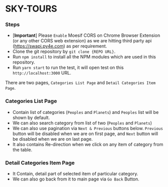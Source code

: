 # SKY-TOURS

### Steps
- [**Important**] Please `Enable` Moesif CORS on Chrome Browser Extension (or any other CORS web extension) as we are hitting third party api (https://swapi.py4e.com) as per requirement.
- Clone the git repository by `git clone {REPO URL}`.
- Run `npm install` to install all the NPM modules which are used in this repository.
- Run `yarn start` to run the test, it will open test on this `http://localhost:3000` URL.


There are two pages, `Categories List Page` and `Detail Categories Item Page`.

### Categories List Page
- Contain list of categories (`Peoples` and `Planets`) and `Peoples` list will be shown by default.
- We can also search category from list of two (`Peoples` and `Planets`)
- We can also use pagination via `Next & Previous` buttons below. `Previous` button will be disabled when we are on first page, and `Next` button will be disabled when we are on last page.
- It also contains Re-direction when we click on any item of category from the table.

### Detail Categories Item Page
- It Contain, detail part of selected item of particular category.
- We can also go back from it to main page via `Go Back` Button.
